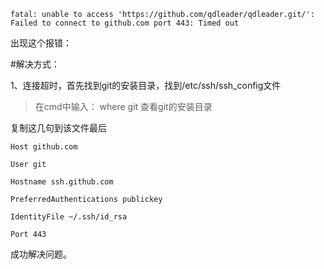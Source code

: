 ```
fatal: unable to access 'https://github.com/qdleader/qdleader.git/': Failed to connect to github.com port 443: Timed out

```


出现这个报错：


#解决方式：

1、连接超时，首先找到git的安装目录，找到/etc/ssh/ssh_config文件

>在cmd中输入：   where git        查看git的安装目录

复制这几句到该文件最后

```
Host github.com

User git

Hostname ssh.github.com

PreferredAuthentications publickey

IdentityFile ~/.ssh/id_rsa

Port 443
```

成功解决问题。
